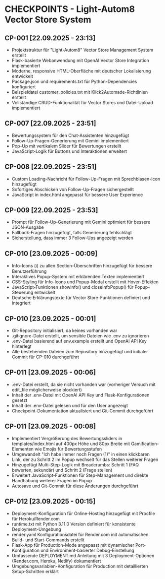 # CHECKPOINTS - Light-Autom8 Vector Store System

## CP-001 [22.09.2025 - 23:13]
- Projektstruktur für "Light-Autom8" Vector Store Management System erstellt
- Flask-basierte Webanwendung mit OpenAI Vector Store Integration implementiert
- Moderne, responsive HTML-Oberfläche mit deutscher Lokalisierung entwickelt
- Package.json und requirements.txt für Python-Dependencies konfiguriert
- Beispieldatei customer_policies.txt mit Klick2Automade-Richtlinien erstellt
- Vollständige CRUD-Funktionalität für Vector Stores und Datei-Upload implementiert

## CP-007 [22.09.2025 - 23:51]
- Bewertungssystem für den Chat-Assistenten hinzugefügt
- Follow-Up-Fragen-Generierung mit Gemini implementiert
- Pop-Up mit vertikalem Slider für Bewertungen erstellt
- JavaScript-Logik für Buttons und Interaktionen erweitert

## CP-008 [22.09.2025 - 23:51]
- Custom Loading-Nachricht für Follow-Up-Fragen mit Sprechblasen-Icon hinzugefügt
- Sofortiges Abschicken von Follow-Up-Fragen sichergestellt
- JavaScript in index.html angepasst für bessere User Experience

## CP-009 [22.09.2025 - 23:53]
- Prompt für Follow-Up-Generierung mit Gemini optimiert für bessere JSON-Ausgabe
- Fallback-Fragen hinzugefügt, falls Generierung fehlschlägt
- Sicherstellung, dass immer 3 Follow-Ups angezeigt werden

## CP-010 [23.09.2025 - 00:09]
- Info-Icons (ℹ️) zu allen Section-Überschriften hinzugefügt für bessere Benutzerführung
- Interaktives Popup-System mit erklärenden Texten implementiert
- CSS-Styling für Info-Icons und Popup-Modal erstellt mit Hover-Effekten
- JavaScript-Funktionen showInfo() und closeInfoPopup() für Popup-Steuerung entwickelt
- Deutsche Erklärungstexte für Vector Store-Funktionen definiert und integriert

## CP-010 [23.09.2025 - 00:01]
- Git-Repository initialisiert, da keines vorhanden war
- .gitignore-Datei erstellt, um sensible Dateien wie .env zu ignorieren
- .env-Datei basierend auf env.example erstellt und OpenAI API Key hinterlegt
- Alle bestehenden Dateien zum Repository hinzugefügt und initialer Commit für CP-010 durchgeführt

## CP-011 [23.09.2025 - 00:06]
- .env-Datei erstellt, da sie nicht vorhanden war (vorheriger Versuch mit edit_file möglicherweise blockiert)
- Inhalt der .env-Datei mit OpenAI API Key und Flask-Konfigurationen gesetzt
- Inhalt der .env-Datei gelesen und für den User angezeigt
- Checkpoint-Dokumentation aktualisiert und Git-Commit durchgeführt

## CP-011 [23.09.2025 - 00:08]
- Implementiert Vergrößerung des Bewertungssliders in templates/index.html auf 400px Höhe und 80px Breite mit Gamification-Elementen wie Emojis für Bewertungsstufen
- Umgewandelt "Ich habe immer noch Fragen (1)" in einen klickbaren Link, der zu Schritt 2 im Popup wechselt für das Stellen weiterer Fragen
- Hinzugefügt Multi-Step-Logik mit Breadcrumbs: Schritt 1 (FAQ bewerten, sekundär) und Schritt 2 (Frage stellen)
- Erweitert JavaScript-Funktionen für Step-Management und direkte Handhabung weiterer Fragen im Popup
- Autosave und Git-Commit für diese Änderungen durchgeführt

## CP-012 [23.09.2025 - 00:15]
- Deployment-Konfiguration für Online-Hosting hinzugefügt mit Procfile für Heroku/Render.com
- runtime.txt mit Python 3.11.0 Version definiert für konsistente Deployment-Umgebung
- render.yaml Konfigurationsdatei für Render.com mit automatischen Build- und Start-Commands erstellt
- Flask-App für Production-Mode angepasst mit dynamischer Port-Konfiguration und Environment-basierter Debug-Einstellung
- Umfassende DEPLOYMENT.md Anleitung mit 3 Deployment-Optionen (Render.com, Heroku, Netlify) dokumentiert
- Umgebungsvariablen-Konfiguration für Production mit detaillierten Setup-Schritten erklärt

